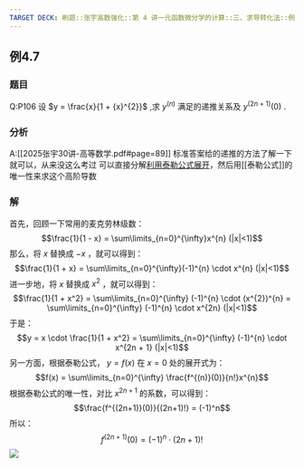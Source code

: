 ```yaml
---
TARGET DECK: 刷题::张宇高数强化::第 4 讲一元函数微分学的计算::三、求导转化法::例4.7
---
```

## 例4.7
### 题目
Q:P106 设 $y = \frac{x}{1 + {x}^{2}}$ ,求 ${y}^{( n) }$ 满足的递推关系及 ${y}^{( 2n + 1) }( 0)$ .
### 分析
A:[[2025张宇30讲-高等数学.pdf#page=89]]
标准答案给的递推的方法了解一下就可以，从来没这么考过
可以直接分解[利用泰勒公式展开](obsidian://bookmaster?type=open-book&bid=GdmjFWSvPKSCJmGt&aid=77b4e5c9-c9e4-5cf1-591d-5648b9ef5c3f&page=89)，然后用[[泰勒公式]]的唯一性来求这个高阶导数
### 解 
首先，回顾一下常用的麦克劳林级数：
$$\frac{1}{1 - x} = \sum\limits_{n=0}^{\infty}x^{n} (|x|<1)$$
那么，将 $x$ 替换成 $-x$ ，就可以得到：
$$\frac{1}{1 + x} = \sum\limits_{n=0}^{\infty}(-1)^{n} \cdot x^{n} (|x|<1)$$
进一步地，将 $x$ 替换成 $x^2$ ，就可以得到：
$$\frac{1}{1 + x^2} = \sum\limits_{n=0}^{\infty} (-1)^{n} \cdot  (x^{2})^{n} = \sum\limits_{n=0}^{\infty} (-1)^{n} \cdot  x^{2n} (|x|<1)$$
于是：
$$y = x \cdot \frac{1}{1 + x^2} = \sum\limits_{n=0}^{\infty} (-1)^{n} \cdot  x^{2n + 1} (|x|<1)$$
另一方面，根据泰勒公式， $y = f(x)$ 在 $x = 0$ 处的展开式为：
$$f(x) = \sum\limits_{n=0}^{\infty} \frac{f^{(n)}(0)}{n!}x^{n}$$
根据泰勒公式的唯一性，对比 $x^{2n+1}$ 的系数，可以得到：
$$\frac{f^{(2n+1)}(0)}{(2n+1)!} = (-1)^n$$
所以：
$$f^{(2n + 1)}(0) = (-1)^{n} \cdot (2n + 1)!$$
![](https://img.hwenyi.tech/202410051134966.webp)



